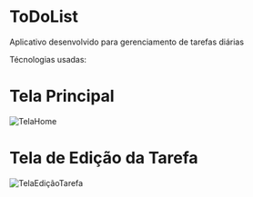 # ToDoList
Aplicativo desenvolvido para gerenciamento de tarefas diárias

Técnologias usadas: 

# Tela Principal

![TelaHome](https://user-images.githubusercontent.com/65772966/162517425-04c353d8-7e85-4d8c-b346-fba352840823.jpeg)


# Tela de Edição da Tarefa

![TelaEdiçãoTarefa](https://user-images.githubusercontent.com/65772966/162517508-bd2d74da-481c-4245-ad4b-d4be73add546.jpeg)
